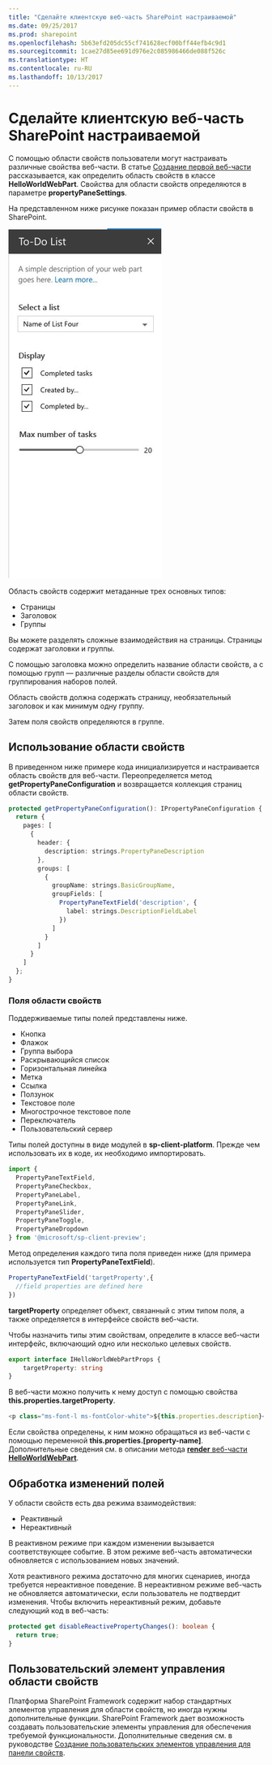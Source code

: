 ```yaml
---
title: "Сделайте клиентскую веб-часть SharePoint настраиваемой"
ms.date: 09/25/2017
ms.prod: sharepoint
ms.openlocfilehash: 5b63efd205dc55cf741628ecf00bff44efb4c9d1
ms.sourcegitcommit: 1cae27d85ee691d976e2c085986466de088f526c
ms.translationtype: HT
ms.contentlocale: ru-RU
ms.lasthandoff: 10/13/2017
---
```

# <a name="make-your-sharepoint-client-side-web-part-configurable"></a>Сделайте клиентскую веб-часть SharePoint настраиваемой

С помощью области свойств пользователи могут настраивать различные свойства веб-части. В статье [Создание первой веб-части](../get-started/build-a-hello-world-web-part.md) рассказывается, как определить область свойств в классе **HelloWorldWebPart**. Свойства для области свойств определяются в параметре **propertyPaneSettings**.

На представленном ниже рисунке показан пример области свойств в SharePoint.

![Пример области свойств](../../../images/property-pane-example.png)

Область свойств содержит метаданные трех основных типов:

* Страницы
* Заголовок
* Группы

Вы можете разделять сложные взаимодействия на страницы. Страницы содержат заголовки и группы.

С помощью заголовка можно определить название области свойств, а с помощью групп — различные разделы области свойств для группирования наборов полей. 

Область свойств должна содержать страницу, необязательный заголовок и как минимум одну группу.

Затем поля свойств определяются в группе. 

## <a name="using-the-property-pane"></a>Использование области свойств

В приведенном ниже примере кода инициализируется и настраивается область свойств для веб-части. Переопределяется метод **getPropertyPaneConfiguration** и возвращается коллекция страниц области свойств.

```ts
protected getPropertyPaneConfiguration(): IPropertyPaneConfiguration {
  return {
    pages: [
      {
        header: {
          description: strings.PropertyPaneDescription
        },
        groups: [
          {
            groupName: strings.BasicGroupName,
            groupFields: [
              PropertyPaneTextField('description', {
                label: strings.DescriptionFieldLabel
              })
            ]
          }
        ]
      }
    ]
  };
}
```

### <a name="property-pane-fields"></a>Поля области свойств

Поддерживаемые типы полей представлены ниже.

* Кнопка
* Флажок
* Группа выбора
* Раскрывающийся список
* Горизонтальная линейка
* Метка
* Ссылка
* Ползунок
* Текстовое поле
* Многострочное текстовое поле
* Переключатель
* Пользовательский сервер

Типы полей доступны в виде модулей в **sp-client-platform**. Прежде чем использовать их в коде, их необходимо импортировать.

```ts
import {
  PropertyPaneTextField,
  PropertyPaneCheckbox,
  PropertyPaneLabel,
  PropertyPaneLink,
  PropertyPaneSlider,
  PropertyPaneToggle,
  PropertyPaneDropdown
} from '@microsoft/sp-client-preview';
```

Метод определения каждого типа поля приведен ниже (для примера используется тип **PropertyPaneTextField**).

```ts
PropertyPaneTextField('targetProperty',{
  //field properties are defined here
})
```

**targetProperty** определяет объект, связанный с этим типом поля, а также определяется в интерфейсе свойств веб-части.

Чтобы назначить типы этим свойствам, определите в классе веб-части интерфейс, включающий одно или несколько целевых свойств.

```ts
export interface IHelloWorldWebPartProps {
    targetProperty: string
}
```

В веб-части можно получить к нему доступ с помощью свойства **this.properties.targetProperty**.

```ts
<p class="ms-font-l ms-fontColor-white">${this.properties.description}</p>
```

Если свойства определены, к ним можно обращаться из веб-части с помощью переменной **this.properties.[property-name]**. Дополнительные сведения см. в описании метода [**render** веб-части **HelloWorldWebPart**](../get-started/build-a-hello-world-web-part.md#web-part-render-method).

## <a name="handling-field-changes"></a>Обработка изменений полей

У области свойств есть два режима взаимодействия:

* Реактивный
* Нереактивный

В реактивном режиме при каждом изменении вызывается соответствующее событие. В этом режиме веб-часть автоматически обновляется с использованием новых значений.

Хотя реактивного режима достаточно для многих сценариев, иногда требуется нереактивное поведение. В нереактивном режиме веб-часть не обновляется автоматически, если пользователь не подтвердит изменения. Чтобы включить нереактивный режим, добавьте следующий код в веб-часть:

```ts 
protected get disableReactivePropertyChanges(): boolean { 
  return true; 
}
```

## <a name="custom-property-pane-controls"></a>Пользовательский элемент управления области свойств

Платформа SharePoint Framework содержит набор стандартных элементов управления для области свойств, но иногда нужны дополнительные функции. SharePoint Framework дает возможность создавать пользовательские элементы управления для обеспечения требуемой функциональности. Дополнительные сведения см. в руководстве [Создание пользовательских элементов управления для панели свойств](../guidance/build-custom-property-pane-controls.md).

